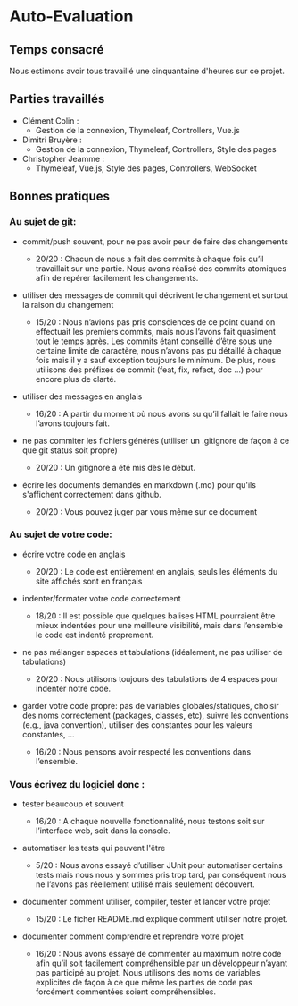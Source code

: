 # Auto-Evaluation

## Temps consacré

Nous estimons avoir tous travaillé une cinquantaine d'heures sur ce projet.

## Parties travaillés

* Clément Colin : 
    * Gestion de la connexion, Thymeleaf, Controllers, Vue.js
* Dimitri Bruyère :
    * Gestion de la connexion, Thymeleaf, Controllers, Style des pages
* Christopher Jeamme :
    * Thymeleaf, Vue.js, Style des pages, Controllers, WebSocket

## Bonnes pratiques

### Au sujet de git:
- commit/push souvent, pour ne pas avoir peur de faire des changements

   * 20/20 : 
Chacun de nous a fait des commits à chaque fois qu’il travaillait sur une partie. Nous avons réalisé des commits atomiques afin de repérer facilement les changements.

* utiliser des messages de commit qui décrivent le changement et surtout la raison du changement

   * 15/20 : 
Nous n’avions pas pris consciences de ce point quand on effectuait les premiers commits, mais nous l’avons fait quasiment tout le temps après. Les commits étant conseillé d’être sous une certaine limite de caractère, nous n’avons pas pu détaillé à chaque fois mais il y a sauf exception toujours le minimum. De plus, nous utilisons des préfixes de commit (feat, fix, refact, doc …) pour encore plus de clarté.

* utiliser des messages en anglais

    * 16/20 :
A partir du moment où nous avons su qu’il fallait le faire nous l’avons toujours fait.

* ne pas commiter les fichiers générés (utiliser un .gitignore de façon à ce que git status soit propre)

    * 20/20 : 
Un gitignore a été mis dès le début.

* écrire les documents demandés en markdown (.md) pour qu'ils s'affichent correctement dans github.

    * 20/20 : 
Vous pouvez juger par vous même sur ce document

### Au sujet de votre code:
* écrire votre code en anglais

    * 20/20 : 
Le code est entièrement en anglais, seuls les éléments du site affichés sont en français

* indenter/formater votre code correctement

    * 18/20 :
Il est possible que quelques balises HTML pourraient être mieux indentées pour une meilleure visibilité, mais dans l’ensemble le code est indenté proprement.

* ne pas mélanger espaces et tabulations (idéalement, ne pas utiliser de tabulations)

    * 20/20 : 
Nous utilisons toujours des tabulations de 4 espaces pour indenter notre code.

* garder votre code propre: pas de variables globales/statiques, choisir des noms correctement (packages, classes, etc), suivre les conventions (e.g., java convention), utiliser des constantes pour les valeurs constantes, ...

    * 16/20 :
Nous pensons avoir respecté les conventions dans l’ensemble.

### Vous écrivez du logiciel donc :

* tester beaucoup et souvent

    * 16/20 : 
A chaque nouvelle fonctionnalité, nous testons soit sur l’interface web, soit dans la console.

* automatiser les tests qui peuvent l'être

    * 5/20 :
Nous avons essayé d’utiliser JUnit pour automatiser certains tests mais nous nous y sommes pris trop tard, par conséquent nous ne l’avons pas réellement utilisé mais seulement découvert.


* documenter comment utiliser, compiler, tester et lancer votre projet

    * 15/20 : 
Le ficher README.md explique comment utiliser notre projet.

* documenter comment comprendre et reprendre votre projet

    * 16/20 : 
Nous avons essayé de commenter au maximum notre code afin qu’il soit facilement compréhensible par un développeur n’ayant pas participé au projet. Nous utilisons des noms de variables explicites de façon à ce que même les parties de code pas forcément commentées soient compréhensibles.
